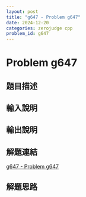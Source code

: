 ```yaml
---
layout: post
title: "g647 - Problem g647"
date: 2024-12-20
categories: zerojudge cpp
problem_id: g647
---
```


# Problem g647

## 題目描述



## 輸入說明



## 輸出說明



## 解題連結

[g647 - Problem g647](https://zerojudge.tw/ShowProblem?problemid=g647)

## 解題思路

